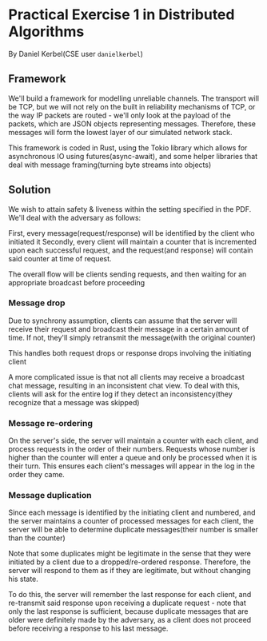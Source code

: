 # Practical Exercise 1 in Distributed Algorithms

By Daniel Kerbel(CSE user `danielkerbel`)


## Framework

We'll build a framework for modelling unreliable channels. The transport will be TCP, but we will not rely on the built
in reliability mechanisms of TCP, or the way IP packets are routed - we'll only look at the payload of the packets, which are JSON objects representing
messages. Therefore, these messages will form the lowest layer of our simulated network stack.

This framework is coded in Rust, using the Tokio library which allows for asynchronous IO using futures(async-await),
and some helper libraries that deal with message framing(turning byte streams into objects)


## Solution

We wish to attain safety & liveness within the setting specified in the PDF.
We'll deal with the adversary as follows:

First, every message(request/response) will be identified by the client who initiated it
Secondly, every client will maintain a counter that is incremented upon each successful request, and the request(and response) will
contain said counter at time of request.

The overall flow will be clients sending requests, and then waiting for an appropriate broadcast before proceeding

### Message drop


Due to synchrony assumption, clients can assume that the server will receive their request and broadcast their message in a certain amount of time.
If not, they'll simply retransmit the message(with the original counter)

This handles both request drops or response drops involving the initiating client

A more complicated issue is that not all clients may receive a broadcast chat message, resulting in an inconsistent
chat view. To deal with this, clients will ask for the entire log if they detect an inconsistency(they recognize
that a message was skipped)

### Message re-ordering

On the server's side, the server will maintain a counter with each client, and process requests in the order of their numbers.
Requests whose number is higher than the counter will enter a queue and only be processed when it is their turn. This ensures
each client's messages will appear in the log in the order they came. 


### Message duplication

Since each message is identified by the initiating client and numbered, and the server maintains a counter of processed
messages for each client, the server will be able to determine duplicate messages(their number is smaller than the counter)

Note that some duplicates might be legitimate in the sense that they were initiated by a client due to a dropped/re-ordered
response. Therefore, the server will respond to them as if they are legitimate, but without changing his state.

To do this, the server will remember the last response for each client, and re-transmit said response upon receiving
a duplicate request - note that only the last response is sufficient, because duplicate messages that are older were 
definitely made by the adversary, as a client does not proceed before receiving a response to his last message.





